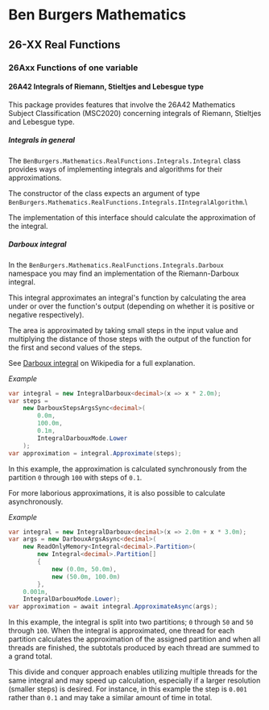 ﻿# Ben Burgers Mathematics

## 26-XX Real Functions

### 26Axx Functions of one variable

#### 26A42 Integrals of Riemann, Stieltjes and Lebesgue type

This package provides features that involve the 26A42 Mathematics Subject Classification (MSC2020) 
concerning integrals of Riemann, Stieltjes and Lebesgue type.

##### Integrals in general

The ```BenBurgers.Mathematics.RealFunctions.Integrals.Integral``` class provides ways of implementing integrals and algorithms for their approximations.

The constructor of the class expects an argument of type ```BenBurgers.Mathematics.RealFunctions.Integrals.IIntegralAlgorithm```.\

The implementation of this interface should calculate the approximation of the integral.

##### Darboux integral

In the ```BenBurgers.Mathematics.RealFunctions.Integrals.Darboux``` namespace you may find 
an implementation of the Riemann-Darboux integral.

This integral approximates an integral's function by calculating the area under or over the function's output (depending on whether it is positive or negative respectively).

The area is approximated by taking small steps in the input value and multiplying the distance of those steps with the output of the function for the first and second values of the steps.

See [Darboux integral](https://en.wikipedia.org/wiki/Darboux_integral) on Wikipedia for a full explanation.

*Example*
```C#
var integral = new IntegralDarboux<decimal>(x => x * 2.0m);
var steps =
	new DarbouxStepsArgsSync<decimal>(
		0.0m,
		100.0m,
		0.1m,
		IntegralDarbouxMode.Lower
	);
var approximation = integral.Approximate(steps);
```

In this example, the approximation is calculated synchronously from the partition `0` through `100` with steps of `0.1`.

For more laborious approximations, it is also possible to calculate asynchronously.

*Example*
```C#
var integral = new IntegralDarboux<decimal>(x => 2.0m + x * 3.0m);
var args = new DarbouxArgsAsync<decimal>(
	new ReadOnlyMemory<Integral<decimal>.Partition>(
		new Integral<decimal>.Partition[]
		{
			new (0.0m, 50.0m),
			new (50.0m, 100.0m)
		},
	0.001m,
	IntegralDarbouxMode.Lower);
var approximation = await integral.ApproximateAsync(args);
```

In this example, the integral is split into two partitions; `0` through `50` and `50` through `100`.
When the integral is approximated, one thread for each partition calculates the approximation of the assigned partition
and when all threads are finished, the subtotals produced by each thread are summed to a grand total.

This divide and conquer approach enables utilizing multiple threads for the same integral and may speed up
calculation, especially if a larger resolution (smaller steps) is desired. For instance, in this example the step is `0.001` rather than `0.1` and may take a similar amount of time in total.
